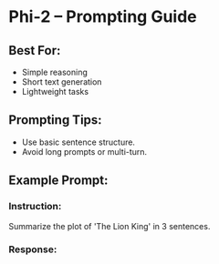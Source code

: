 # Phi-2 – Prompting Guide

## Best For:
- Simple reasoning
- Short text generation
- Lightweight tasks

## Prompting Tips:
- Use basic sentence structure.
- Avoid long prompts or multi-turn.

## Example Prompt:
### Instruction:
Summarize the plot of 'The Lion King' in 3 sentences.

### Response:
